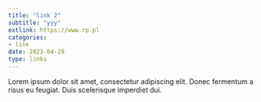 ```yaml
---
title: "link 2"
subtitle: "yyy"
extlink: https://www.rp.pl
categories:
- link
date: 2023-04-29
type: links
---
```

Lorem ipsum dolor sit amet, consectetur adipiscing elit. Donec fermentum a risus eu feugiat. Duis scelerisque imperdiet dui.
<!--more-->